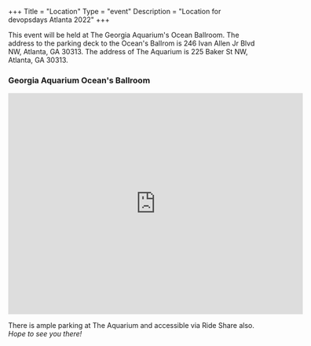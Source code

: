 +++
Title = "Location"
Type = "event"
Description = "Location for devopsdays Atlanta 2022"
+++

This event will be held at The Georgia Aquarium's Ocean Ballroom.
The address to the parking deck to the Ocean's Ballrom is  246 Ivan Allen Jr Blvd NW, Atlanta, GA 30313. 
The address of The Aquarium is 225 Baker St NW, Atlanta, GA 30313.

### Georgia Aquarium Ocean's Ballroom

<iframe src="https://www.google.com/maps/embed?pb=!1m18!1m12!1m3!1d6633.78949776644!2d-84.3932160792047!3d33.763385563982915!2m3!1f0!2f0!3f0!3m2!1i1024!2i768!4f13.1!3m3!1m2!1s0x88f5047e71e07a65%3A0x53dcfafc38c25198!2s246%20Ivan%20Allen%20Jr%20Blvd%20NW%2C%20Atlanta%2C%20GA%2030313!5e0!3m2!1sen!2sus!4v1640906267499!5m2!1sen!2sus" width="600" height="450" style="border:0;" allowfullscreen="" loading="lazy"></iframe>

There is ample parking at The Aquarium and accessible via Ride Share also. 
*Hope to see you there!*